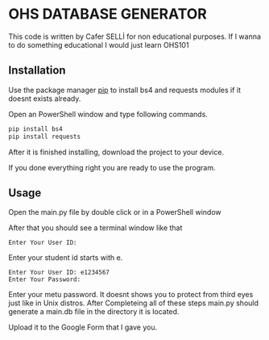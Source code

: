 # OHS DATABASE GENERATOR
This code is written by Cafer SELLİ for non educational purposes. If I wanna to do something educational I would just learn OHS101


## Installation

Use the package manager [pip](https://pip.pypa.io/en/stable/)  to install bs4 and requests modules if it doesnt exists already.

Open an PowerShell window and type following commands.
```bash
pip install bs4
pip install requests
```
After it is finished installing, download the project to your device.

If you done everything right you are ready to use the program.

## Usage

Open the main.py file by double click or in a PowerShell window

After that you should see a terminal window like that
```
Enter Your User ID:
```
Enter your student id starts with e.

```
Enter Your User ID: e1234567
Enter Your Password: 
```
Enter your metu password. It doesnt shows you to protect from third eyes just like in Unix distros.
After Completeing all of these steps main.py should generate a main.db file in the directory it is located.

Upload it to the Google Form that I gave you.




